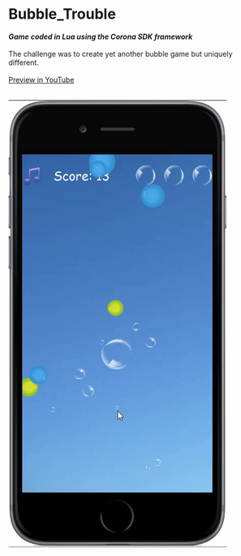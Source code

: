 # Bubble_Trouble
***Game coded in Lua using the Corona SDK framework***<br><br>
The challenge was to create yet another bubble game but uniquely different.<br><br>
[Preview in YouTube](https://youtu.be/x1DRFS2TXGU)
<br><br>

![alt tag](https://github.com/iluso-6/Bubble_Trouble/blob/master/bb.gif?raw=true?raw=true?raw=true)
